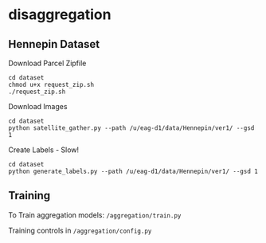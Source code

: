 # disaggregation

## Hennepin Dataset
Download Parcel Zipfile
```
cd dataset
chmod u+x request_zip.sh
./request_zip.sh
```
Download Images
```
cd dataset
python satellite_gather.py --path /u/eag-d1/data/Hennepin/ver1/ --gsd 1
```
Create Labels - Slow!
```
cd dataset
python generate_labels.py --path /u/eag-d1/data/Hennepin/ver1/ --gsd 1
```
## Training
To Train aggregation models:
```/aggregation/train.py```

Training controls in ```/aggregation/config.py```


